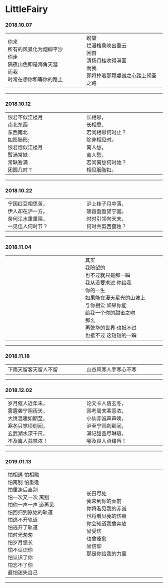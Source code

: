 # LittleFairy
### 2018.10.07
<html>
    <table width="100%">
        <tr>
            <td width="500px">
                你来</br>
                所有的风景化为烟柳平沙</br>
                你走</br>
                隔夜山色即是海角天涯</br>
                而我</br>
                时常在想你和等你的路上</br>
            </td>
            <td width="500px">
                盼望</br>
                烂漫格桑映出重云</br>
                回首</br>
                清扬月桂吹得满面</br>
                而我</br>
                即将捧着那颗虔诚之心踏上朝圣之路</br>
            </td>
        </tr>
    </table>
</html>

---
### 2018.10.12
<html>
    <table width="100%">
        <tr>
            <td width="500px">
                恨君不似江楼月</br>
                南北东西</br>
                东西南北</br>
                如影随形;</br>
                恨君恰似江楼月 </br>
                暂满常缺 </br>
                常缺暂满</br> 
                团圆几时？</br>
            </td>
            <td width="500px">
                长相思，</br>
                长相思，</br>
                若问相思何时止？</br>
                除非相见时。</br>
                离人愁，</br>
                离人愁，</br>
                若问离愁何时始？</br>
                相见胭脂扣。</br>
            </td>
        </tr>
    </table>
</html>

---
### 2018.10.22
<html>
    <table width="100%">
        <tr>
            <td width="500px">
                宁国红豆相思苦，</br>
                伊人却在沪一方。</br>
                奈何江水重重阻，</br>
                一见佳人何时节？</br>
            </td>
            <td width="500px">
                沪上桂子月中落，</br>
                翘首盈盈望宁国。</br>
                时时引领向天末，</br>
                何时共剪西窗烛？</br>
            </td>
        </tr>
    </table>
</html>

---
### 2018.11.04
<html>
    <table width="100%">
        <tr>
            <td width="500px">
                </br>
            </td>
            <td width="500px">
                其实</br> 
                我盼望的</br>
                也不过就只是那一瞬</br>
                我从没要求过 你给我</br>
                你的一生</br>
                如果能在漫天星光的山坡上</br>
                与你相爱 如果你能</br>
                给我一个你的甜蜜之吻</br>
                那么 </br>
                再繁华的世界 也抵不过 </br>
                也抵不过 这短短的一瞬</br>
            </td>
        </tr>
    </table>
</html>

---
### 2018.11.18
<html>
    <table width="100%">
        <tr>
            <td width="500px">
                下雨天留客天留人不留
            </td>
            <td width="500px">
                山谷风寒人手寒心不寒
            </td>
        </tr>
    </table>
</html>

---
### 2018.12.02
<html>
    <table width="100%">
        <tr>
            <td width="500px">
                岁月催人近年末，</br>
                雾霾袭宁阴雨天，</br>
                大饼温暖如期至，</br>
                寒冬只觉顷刻间，</br>
                玄武湖水深千尺，</br>
                不及离人蒜味浓！</br>
            </td>
            <td width="500px">
                论文卡人值玄冬，</br>
                国考周末寒意浓，</br>
                小仙赤诚声声唤，</br>
                沪至宁国刹那间，</br>
                满记甜品尽琳琅，</br>
                哪及良人点绛唇！</br>
            </td>
        </tr>
    </table>
</html>

---
### 2019.01.13
<html>
    <table width="100%" text-align="center">
        <tr>
            <td width="500px">
                怕相遇  怕相融</br>
                怕离别  怕重逢</br>
                怕重逢后离别</br>
                怕一次又一次  离别</br>
                怕你一声一声  道再见</br>
                怕回归到原始的轨道</br>
                怕逃不开轨道</br>
                怕逃开了轨道</br>
                怕时光匆匆</br>
                怕岁月悠长</br>
                怕不认识你</br>
                怕认识了你</br>
                怕忘不了你</br>
                最怕迷失自己</br>
            </td>
            <td width="500px">
                长日尽处</br>
                我来到你的面前</br>
                你将看见我的赤诚</br>
                也将看见我的伤痕</br>
                你会知道我曾奔放</br>
                曾受伤</br>
                也曾痊愈</br>
                曾信仰</br>
                那是你给我的力量</br>
            </td>
        </tr>
    </table>
</html>

---
